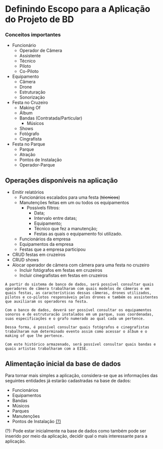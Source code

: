 # Definindo Escopo para a Aplicação do Projeto de BD

### Conceitos importantes
- Funcionário
  - Operador de Câmera
  - Assistente
  - Técnico
  - Piloto
  - Co-Piloto
- Equipamento
  - Câmera
  - Drone
  - Estruturação
  - Sonorização
- Festa no Cruzeiro
  - Making Of
  - Álbum
  - Bandas (Contratada/Particular)
    - Músicos
  - Shows  
  - Fotógrafo
  - Cingrafista  
- Festa no Parque
  - Parque
  - Atração
  - Pontos de Instalação
  - Operador-Parque
  
## Operações disponíveis na aplicação
- Emitir relatórios
  - Funcionários escalados para uma festa (~~técnicos~~)
  - Manutenções feitas em um ou todos os equipamentos
    - Possívels filtros: 
      - Data; 
      - Intervalo entre datas;
      - Equipamento;
      - Técnico que fez a manutenção;
      - Festas as quais o equipamento foi utilizado.
  - Funcionários da empresa  
  - Equipamentos da empresa
  - Festas que a empresa participou
- CRUD festas em cruzeiros
- CRUD shows
- Alocar operador de câmera com câmera para uma festa no cruzeiro
  - Incluir fotógrafos em festas em cruzeiros
  - Incluir cinegrafistas em festas em cruzeiros

`A partir do sistema de banco de dados, será possível consultar quais operadores de câmera
trabalharam com quais modelos de câmeras e em quais festas, as características dessas câmeras,
drones utilizados, pilotos e co-pilotos responsáveis pelos drones e também os assistentes que auxiliaram
os operadores na festa.`

`Com o banco de dados, deverá ser possível consultar os equipamentos sonoros e de estruturacão
instalados em um parque, suas coordenadas, suas especificações e o grafo numerado ao qual cada
um pertence.`

`Dessa forma, é possível consultar quais fotógrafos e cinegrafistas trabalharam num determinado
evento assim como acessar o álbum e o making of que lhe pertence.`

`Com este histórico armazenado, será possível consultar quais bandas e quais artistas trabalharam
com a EISE.`

## Alimentação inicial da base de dados
Para tornar mais simples a aplicação, considera-se que as informações das seguintes entidades já estarão cadastradas na base de dados:
- Funcionários
- Equipamentos
- Bandas
- Músicos
- Parques
- Manutenções
- Pontos de Instalação [(?)](#myfootnote1)

<a name="myfootnote1">(?)</a>: Pode estar inicialmente na base de dados como também pode ser inserido por meio da aplicação, decidir qual o mais interessante para a aplicação.
